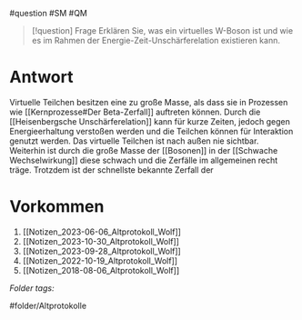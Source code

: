 
#question #SM #QM 

> [!question] Frage
> Erklären Sie, was ein virtuelles W-Boson ist und wie es im Rahmen der Energie-Zeit-Unschärferelation existieren kann.
> 

# Antwort
Virtuelle Teilchen besitzen eine zu große Masse, als dass sie in Prozessen wie [[Kernprozesse#Der Beta-Zerfall]] 
auftreten können. Durch die [[Heisenbergsche Unschärferelation]] kann für kurze Zeiten, jedoch gegen Energieerhaltung verstoßen werden und die Teilchen können für Interaktion genutzt werden.
Das virtuelle Teilchen ist nach außen nie sichtbar.
Weiterhin ist durch die große Masse der [[Bosonen]] in der [[Schwache Wechselwirkung]] diese schwach und die Zerfälle im allgemeinen recht träge. Trotzdem ist der schnellste bekannte Zerfall der 

# Vorkommen
1. [[Notizen_2023-06-06_Altprotokoll_Wolf]]
2. [[Notizen_2023-10-30_Altprotokoll_Wolf]]
3. [[Notizen_2023-09-28_Altprotokoll_Wolf]]
4. [[Notizen_2022-10-19_Altprotokoll_Wolf]]
5. [[Notizen_2018-08-06_Altprotokoll_Wolf]]


 *Folder tags:*

#folder/Altprotokolle